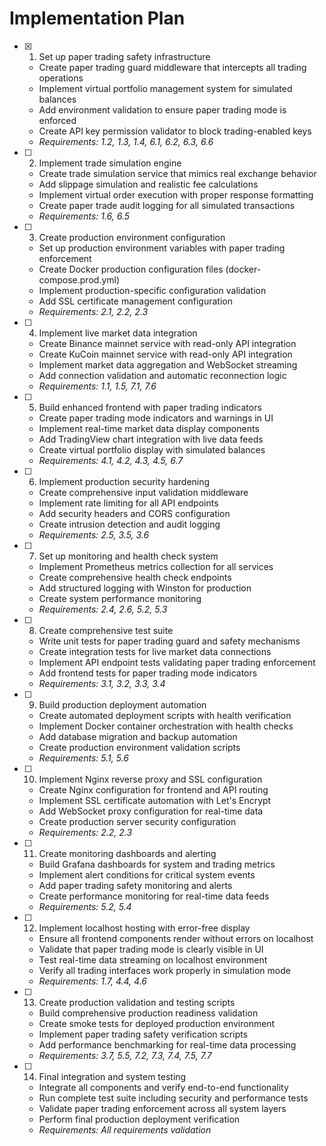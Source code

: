 # Implementation Plan

- [x] 1. Set up paper trading safety infrastructure
  - Create paper trading guard middleware that intercepts all trading operations
  - Implement virtual portfolio management system for simulated balances
  - Add environment validation to ensure paper trading mode is enforced
  - Create API key permission validator to block trading-enabled keys
  - _Requirements: 1.2, 1.3, 1.4, 6.1, 6.2, 6.3, 6.6_

- [ ] 2. Implement trade simulation engine
  - Create trade simulation service that mimics real exchange behavior
  - Add slippage simulation and realistic fee calculations
  - Implement virtual order execution with proper response formatting
  - Create paper trade audit logging for all simulated transactions
  - _Requirements: 1.6, 6.5_

- [ ] 3. Create production environment configuration
  - Set up production environment variables with paper trading enforcement
  - Create Docker production configuration files (docker-compose.prod.yml)
  - Implement production-specific configuration validation
  - Add SSL certificate management configuration
  - _Requirements: 2.1, 2.2, 2.3_

- [ ] 4. Implement live market data integration
  - Create Binance mainnet service with read-only API integration
  - Create KuCoin mainnet service with read-only API integration
  - Implement market data aggregation and WebSocket streaming
  - Add connection validation and automatic reconnection logic
  - _Requirements: 1.1, 1.5, 7.1, 7.6_

- [ ] 5. Build enhanced frontend with paper trading indicators
  - Create paper trading mode indicators and warnings in UI
  - Implement real-time market data display components
  - Add TradingView chart integration with live data feeds
  - Create virtual portfolio display with simulated balances
  - _Requirements: 4.1, 4.2, 4.3, 4.5, 6.7_

- [ ] 6. Implement production security hardening
  - Create comprehensive input validation middleware
  - Implement rate limiting for all API endpoints
  - Add security headers and CORS configuration
  - Create intrusion detection and audit logging
  - _Requirements: 2.5, 3.5, 3.6_

- [ ] 7. Set up monitoring and health check system
  - Implement Prometheus metrics collection for all services
  - Create comprehensive health check endpoints
  - Add structured logging with Winston for production
  - Create system performance monitoring
  - _Requirements: 2.4, 2.6, 5.2, 5.3_

- [ ] 8. Create comprehensive test suite
  - Write unit tests for paper trading guard and safety mechanisms
  - Create integration tests for live market data connections
  - Implement API endpoint tests validating paper trading enforcement
  - Add frontend tests for paper trading mode indicators
  - _Requirements: 3.1, 3.2, 3.3, 3.4_

- [ ] 9. Build production deployment automation
  - Create automated deployment scripts with health verification
  - Implement Docker container orchestration with health checks
  - Add database migration and backup automation
  - Create production environment validation scripts
  - _Requirements: 5.1, 5.6_

- [ ] 10. Implement Nginx reverse proxy and SSL configuration
  - Create Nginx configuration for frontend and API routing
  - Implement SSL certificate automation with Let's Encrypt
  - Add WebSocket proxy configuration for real-time data
  - Create production server security configuration
  - _Requirements: 2.2, 2.3_

- [ ] 11. Create monitoring dashboards and alerting
  - Build Grafana dashboards for system and trading metrics
  - Implement alert conditions for critical system events
  - Add paper trading safety monitoring and alerts
  - Create performance monitoring for real-time data feeds
  - _Requirements: 5.2, 5.4_

- [ ] 12. Implement localhost hosting with error-free display
  - Ensure all frontend components render without errors on localhost
  - Validate that paper trading mode is clearly visible in UI
  - Test real-time data streaming on localhost environment
  - Verify all trading interfaces work properly in simulation mode
  - _Requirements: 1.7, 4.4, 4.6_

- [ ] 13. Create production validation and testing scripts
  - Build comprehensive production readiness validation
  - Create smoke tests for deployed production environment
  - Implement paper trading safety verification scripts
  - Add performance benchmarking for real-time data processing
  - _Requirements: 3.7, 5.5, 7.2, 7.3, 7.4, 7.5, 7.7_

- [ ] 14. Final integration and system testing
  - Integrate all components and verify end-to-end functionality
  - Run complete test suite including security and performance tests
  - Validate paper trading enforcement across all system layers
  - Perform final production deployment verification
  - _Requirements: All requirements validation_